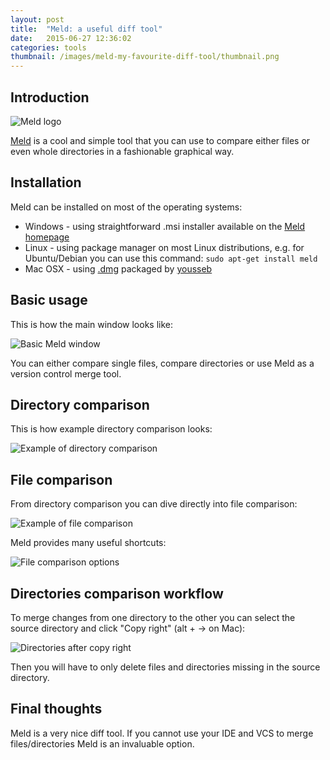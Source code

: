 ```yaml
---
layout: post
title:  "Meld: a useful diff tool"
date:   2015-06-27 12:36:02
categories: tools
thumbnail: /images/meld-my-favourite-diff-tool/thumbnail.png
---
```

<h2>Introduction</h2>

<img src="/images/meld-my-favourite-diff-tool/meld-96.png" alt="Meld logo" class="float-left" />

[Meld](http://meldmerge.org) is a cool and simple tool that you can use to compare either files or even whole directories in a fashionable graphical way.

<h2 style="clear: both;">Installation</h2>

Meld can be installed on most of the operating systems:

  * Windows - using straightforward .msi installer available on the [Meld homepage](http://meldmerge.org)
  * Linux - using package manager on most Linux distributions, e.g. for Ubuntu/Debian you can use this command:
  ``` sudo apt-get install meld ```
  * Mac OSX - using [.dmg](https://github.com/yousseb/meld/releases) packaged by [yousseb](https://github.com/yousseb)

<h2>Basic usage</h2>

This is how the main window looks like:

<img src="/images/meld-my-favourite-diff-tool/basic-window.png" alt="Basic Meld window" />

You can either compare single files, compare directories or use Meld as a version control merge tool.

<h2>Directory comparison</h2>

This is how example directory comparison looks:

<img src="/images/meld-my-favourite-diff-tool/directory-compare.png" alt="Example of directory comparison" />

<h2>File comparison</h2>

From directory comparison you can dive directly into file comparison:

<img src="/images/meld-my-favourite-diff-tool/file-comparison.png" alt="Example of file comparison" />

Meld provides many useful shortcuts:

<img src="/images/meld-my-favourite-diff-tool/file-comparison-options.png" alt="File comparison options" />

<h2>Directories comparison workflow</h2>

To merge changes from one directory to the other you can select the source directory and click "Copy right" (alt + &rarr; on Mac):

<img src="/images/meld-my-favourite-diff-tool/directory-compare-after-copy-right.png" alt="Directories after copy right" />

Then you will have to only delete files and directories missing in the source directory.

<h2>Final thoughts</h2>

Meld is a very nice diff tool. If you cannot use your IDE and VCS to merge files/directories Meld is an invaluable option.
